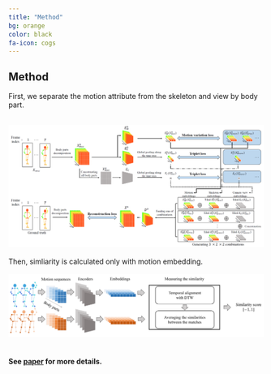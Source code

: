 ```yaml
---
title: "Method"
bg: orange
color: black
fa-icon: cogs
---
```


## Method

First, we separate the motion attribute from the skeleton and view by body part.
<br/><br/>
<th class="tg-0pky"><IMG SRC="./img/method.png"></th>
<br/><br/>  
Then, simliarity is calculated only with motion embedding.
<br/><br/>
<th class="tg-0pky"><IMG SRC="./img/similarity.png"></th>
<br/><br/>

#### See [paper](https://openreview.net/forum?id=OavApYHSNF) for more details.

